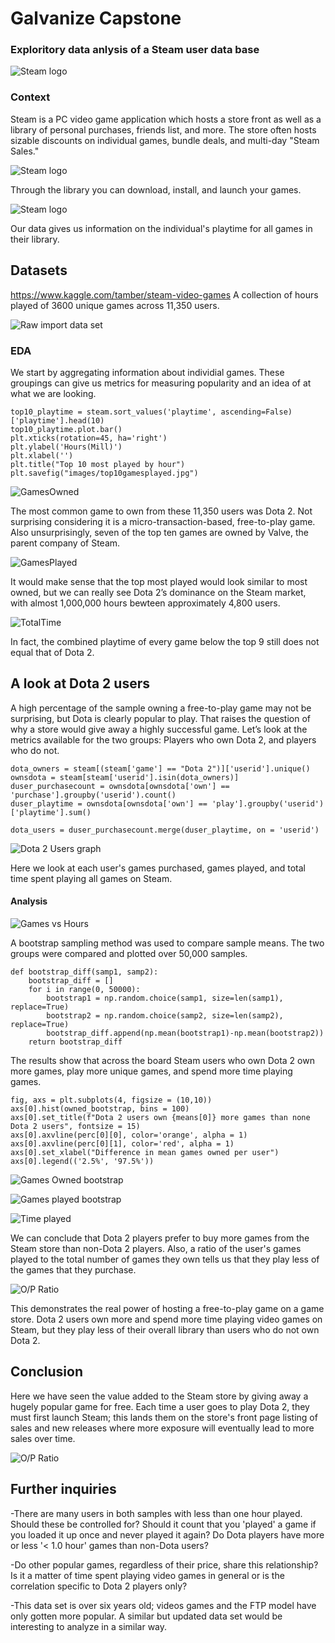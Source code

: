 # Galvanize Capstone
### Exploritory data anlysis of a Steam user data base

![Steam logo](/images/Steam.jpg)


 
### Context
Steam is a PC video game application which hosts a store front as well as a library of personal purchases, friends list, and more. The store often hosts sizable discounts on individual games, bundle deals, and multi-day "Steam Sales." 

![Steam logo](/images/steamstore.jpeg)

Through the library you can download, install, and launch your games.

![Steam logo](/images/steam-lib.jpg)

Our data gives us information on the individual's playtime for all games in their library. 

## Datasets

https://www.kaggle.com/tamber/steam-video-games
A collection of hours played of 3600 unique games across 11,350 users. 

![Raw import data set](/images/steam_raw.png)


### EDA

We start by aggregating information about individial games. These groupings can give us metrics for measuring popularity and an idea of at what we are looking. 

```
top10_playtime = steam.sort_values('playtime', ascending=False)['playtime'].head(10)
top10_playtime.plot.bar()
plt.xticks(rotation=45, ha='right')
plt.ylabel('Hours(Mill)')
plt.xlabel('')
plt.title("Top 10 most played by hour")
plt.savefig("images/top10gamesplayed.jpg")
```

![GamesOwned](/images/topowned.png)


The most common game to own from these 11,350 users was Dota 2. Not surprising considering it is a micro-transaction-based, free-to-play game. Also unsurprisingly, seven of the top ten games are owned by Valve, the parent company of Steam.

![GamesPlayed](/images/top10gamesplayed.png)


It would make sense that the top most played would look similar to most owned, but we can really see Dota 2’s dominance on the Steam market, with almost 1,000,000 hours bewteen approximately 4,800 users.


![TotalTime](/images/totaltime_pie.png)


In fact, the combined playtime of every game below the top 9 still does not equal that of Dota 2.




## A look at Dota 2 users

A high percentage of the sample owning a free-to-play game may not be surprising, but Dota is clearly popular to play. That raises the question of why a store would give away a highly successful game. Let’s look at the metrics available for the two groups: Players who own Dota 2, and players who do not. 

```
dota_owners = steam[(steam['game'] == "Dota 2")]['userid'].unique()
ownsdota = steam[steam['userid'].isin(dota_owners)]
duser_purchasecount = ownsdota[ownsdota['own'] == 'purchase'].groupby('userid').count()
duser_playtime = ownsdota[ownsdota['own'] == 'play'].groupby('userid')['playtime'].sum()

dota_users = duser_purchasecount.merge(duser_playtime, on = 'userid')
```

![Dota 2 Users graph](/images/Users_db.png)

Here we look at each user's games purchased, games played, and total time spent playing all games on Steam. 

#### Analysis
![Games vs Hours](/images/Users_owned_played.png)

A bootstrap sampling method was used to compare sample means. The two groups were compared and plotted over 50,000 samples. 

```
def bootstrap_diff(samp1, samp2):
    bootstrap_diff = []
    for i in range(0, 50000):
        bootstrap1 = np.random.choice(samp1, size=len(samp1), replace=True)
        bootstrap2 = np.random.choice(samp2, size=len(samp2), replace=True)
        bootstrap_diff.append(np.mean(bootstrap1)-np.mean(bootstrap2))
    return bootstrap_diff
```
The results show that across the board Steam users who own Dota 2 own more games, play more unique games, and spend more time playing games.

```
fig, axs = plt.subplots(4, figsize = (10,10))
axs[0].hist(owned_bootstrap, bins = 100)
axs[0].set_title(f"Dota 2 users own {means[0]} more games than none Dota 2 users", fontsize = 15)
axs[0].axvline(perc[0][0], color='orange', alpha = 1)
axs[0].axvline(perc[0][1], color='red', alpha = 1)
axs[0].set_xlabel("Difference in mean games owned per user")
axs[0].legend(('2.5%', '97.5%'))
```

![Games Owned bootstrap](/images/owned_bootstrap2.png)


![Games played bootstrap](/images/played_bootstrap2.png)


![Time played](/images/playtime_bootstrap2.png)


We can conclude that Dota 2 players prefer to buy more games from the Steam store than non-Dota 2 players. Also, a ratio of the user's games played to the total number of games they own tells us that they play less of the games that they purchase. 

![O/P Ratio](/images/op_bootstrap2.png)

This demonstrates the real power of hosting a free-to-play game on a game store. Dota 2 users own more and spend more time playing video games on Steam, but they play less of their overall library than users who do not own Dota 2. 

## Conclusion
Here we have seen the value added to the Steam store by giving away a hugely popular game for free. Each time a user goes to play Dota 2, they must first launch Steam; this lands them on the store's front page listing of sales and new releases where more exposure will eventually lead to more sales over time.


![O/P Ratio](/images/steamsale.jpg)



## Further inquiries


-There are many users in both samples with less than one hour played. Should these be controlled for? Should it count that you 'played' a game if you loaded it up once and never played it again? Do Dota players have more or less '< 1.0 hour' games than non-Dota users?

-Do other popular games, regardless of their price, share this relationship? Is it a matter of time spent playing video games in general or is the correlation specific to Dota 2 players only?


-This data set is over six years old; videos games and the FTP model have only gotten more popular. A similar but updated data set would be interesting to analyze in a similar way.
